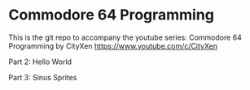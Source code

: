 # Commodore 64 Programming
This is the git repo to accompany the youtube series: Commodore 64 Programming by CityXen
https://www.youtube.com/c/CityXen

Part 2: Hello World

Part 3: Sinus Sprites

